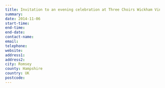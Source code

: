 ```yaml
---
title: Invitation to an evening celebration at Three Choirs Wickham Vineyard
summary: 
date: 2014-11-06
start-time: 
end-time: 
end-date: 
contact-name: 
email: 
telephone: 
website: 
address1: 
address2: 
city: Romsey
county: Hampshire
country: UK
postcode: 
---
```

